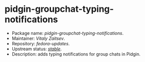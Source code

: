 pidgin-groupchat-typing-notifications
================

 * Package name:		*pidgin-groupchat-typing-notifications*.
 * Maintainer:			*Vitaly Zaitsev*.
 * Repository:			*fedora-updates*.
 * Upstream status:		[*stable*](https://apps.fedoraproject.org/packages/pidgin-groupchat-typing-notifications).
 * Description:			adds typing notifications for group chats in Pidgin.
 
